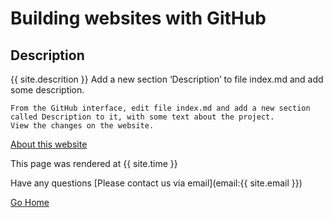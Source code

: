 # Building websites with GitHub

## Description

{{ site.descrition }}
Add a new section ‘Description’ to file index.md and add some description.

    From the GitHub interface, edit file index.md and add a new section called Description to it, with some text about the project.
    View the changes on the website.

[About this website](about.md)

This page was rendered at {{ site.time }}

Have any questions [Please contact us via email](email:{{ site.email }})

[Go Home](index.md)
